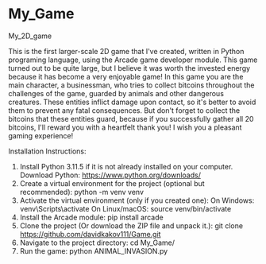 # My_Game
My_2D_game

This is the first larger-scale 2D game that I've created, written in Python programing language, using the Arcade game developer module. This game turned out to be quite large, but I believe it was worth the invested energy because it has become a very enjoyable game! In this game you are the main character, a businessman, who tries to collect bitcoins throughout the challenges of the game, guarded by animals and other dangerous creatures. These entities inflict damage upon contact, so it's better to avoid them to prevent any fatal consequences. But don't forget to collect the bitcoins that these entities guard, because if you successfully gather all 20 bitcoins, I'll reward you with a heartfelt thank you! I wish you a pleasant gaming experience!

Installation Instructions:
1. Install Python 3.11.5 if it is not already installed on your computer. Download Python: https://www.python.org/downloads/
2. Create a virtual environment for the project (optional but recommended):
	python -m venv venv
3. Activate the virtual environment (only if you created one):
On Windows:
	venv\Scripts\activate
On Linux/macOS:
	source venv/bin/activate
4. Install the Arcade module:
	pip install arcade
5. Clone the project (Or download the ZIP file and unpack it.):
	git clone https://github.com/davidkakov111/Game.git
6. Navigate to the project directory:
	cd My_Game/
7. Run the game:
	python ANIMAL_INVASION.py
